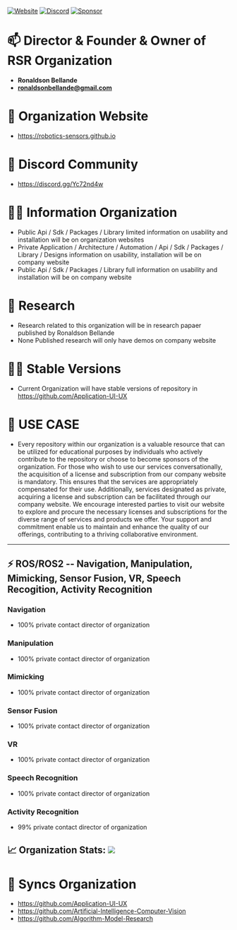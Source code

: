 [![Website](https://img.shields.io/badge/Visit%20our-Website-0099cc?style=for-the-badge)](https://robotics-sensors.github.io)
[![Discord](https://img.shields.io/badge/Join%20our-Discord-7289DA?logo=discord&style=for-the-badge)](https://discord.gg/Yc72nd4w)
[![Sponsor](https://img.shields.io/badge/Sponsor-Robotics%20Sensors%20Research-red?style=for-the-badge&logo=github)](https://github.com/sponsors/Robotics-Sensors)


# 📫 Director & Founder & Owner of RSR Organization
- **Ronaldson Bellande**
- **ronaldsonbellande@gmail.com**

# 🧙 Organization Website
- https://robotics-sensors.github.io

# 🌱 Discord Community
- https://discord.gg/Yc72nd4w

# 🙋‍♀️ Information Organization
- Public Api / Sdk / Packages / Library limited information on usability and installation will be on organization websites
- Private Application / Architecture / Automation / Api / Sdk / Packages / Library / Designs information on usability, installation will be on company website
- Public Api / Sdk / Packages / Library full information on usability and installation will be on company website


# 🌈 Research
- Research related to this organization will be in research papaer published by Ronaldson Bellande
- None Published research will only have demos on company website

# 👩‍💻 Stable Versions
- Current Organization will have stable versions of repository in https://github.com/Application-UI-UX



# 💼 USE CASE
* Every repository within our organization is a valuable resource that can be utilized for educational purposes by individuals who actively contribute to the repository or choose to become sponsors of the organization. For those who wish to use our services conversationally, the acquisition of a license and subscription from our company website is mandatory. This ensures that the services are appropriately compensated for their use. Additionally, services designated as private, acquiring a license and subscription can be facilitated through our company website. We encourage interested parties to visit our website to explore and procure the necessary licenses and subscriptions for the diverse range of services and products we offer. Your support and commitment enable us to maintain and enhance the quality of our offerings, contributing to a thriving collaborative environment.
--------------------------------------------------------------------------------------------------------


## ⚡ ROS/ROS2 -- Navigation, Manipulation, Mimicking, Sensor Fusion, VR, Speech Recogition, Activity Recognition

### Navigation
- 100% private contact director of organization

### Manipulation
- 100% private contact director of organization

### Mimicking
- 100% private contact director of organization

### Sensor Fusion
- 100% private contact director of organization

### VR
- 100% private contact director of organization

### Speech Recognition
- 100% private contact director of organization

### Activity Recognition
- 99% private contact director of organization


## 📈 Organization Stats: <a href="https://github.com/Robotics-Sensors"> <img src="https://komarev.com/ghpvc/?username=Robotics-Sensors&label=Profile+Views&color=2e8b57&style=flat" /></a>


# 🍿 Syncs Organization 

- https://github.com/Application-UI-UX
- https://github.com/Artificial-Intelligence-Computer-Vision
- https://github.com/Algorithm-Model-Research
